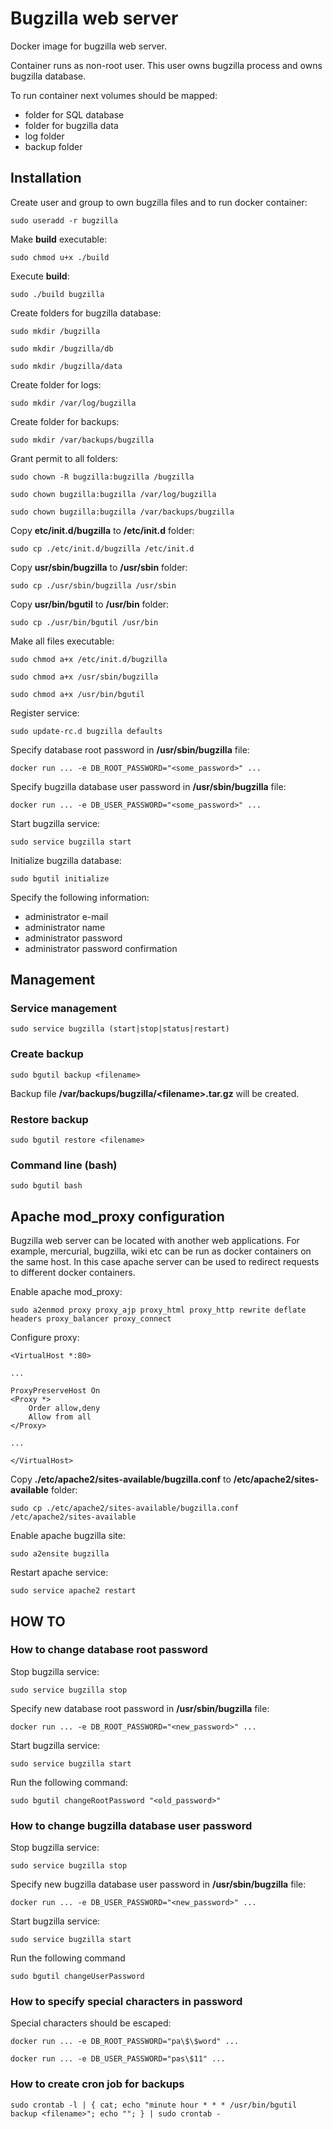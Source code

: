 Bugzilla web server
===================
Docker image for bugzilla web server.

Container runs as non-root user.
This user owns bugzilla process and owns bugzilla database.

To run container next volumes should be mapped:
* folder for SQL database
* folder for bugzilla data
* log folder
* backup folder

Installation
------------
Create user and group to own bugzilla files and to run docker container:
```
sudo useradd -r bugzilla
```

Make **build** executable:
```
sudo chmod u+x ./build
```

Execute **build**:
```
sudo ./build bugzilla
```

Create folders for bugzilla database:
```
sudo mkdir /bugzilla
```
```
sudo mkdir /bugzilla/db
```
```
sudo mkdir /bugzilla/data
```

Create folder for logs:
```
sudo mkdir /var/log/bugzilla
```

Create folder for backups:
```
sudo mkdir /var/backups/bugzilla
```

Grant permit to all folders:
```
sudo chown -R bugzilla:bugzilla /bugzilla
```
```
sudo chown bugzilla:bugzilla /var/log/bugzilla
```
```
sudo chown bugzilla:bugzilla /var/backups/bugzilla
```

Copy **etc/init.d/bugzilla** to **/etc/init.d** folder:
```
sudo cp ./etc/init.d/bugzilla /etc/init.d
```

Copy **usr/sbin/bugzilla** to **/usr/sbin** folder:
```
sudo cp ./usr/sbin/bugzilla /usr/sbin
```

Copy **usr/bin/bgutil** to **/usr/bin** folder:
```
sudo cp ./usr/bin/bgutil /usr/bin
```

Make all files executable:
```
sudo chmod a+x /etc/init.d/bugzilla
```
```
sudo chmod a+x /usr/sbin/bugzilla
```
```
sudo chmod a+x /usr/bin/bgutil
```

Register service:
```
sudo update-rc.d bugzilla defaults
```

Specify database root password in **/usr/sbin/bugzilla** file:
```
docker run ... -e DB_ROOT_PASSWORD="<some_password>" ...
```

Specify bugzilla database user password in **/usr/sbin/bugzilla** file:
```
docker run ... -e DB_USER_PASSWORD="<some_password>" ...  
```

Start bugzilla service:
```
sudo service bugzilla start
```

Initialize bugzilla database:
```
sudo bgutil initialize
```

Specify the following information:
* administrator e-mail
* administrator name
* administrator password
* administrator password confirmation

Management
----------
### Service management
```
sudo service bugzilla (start|stop|status|restart)
```

### Create backup
```
sudo bgutil backup <filename>
```

Backup file **/var/backups/bugzilla/&lt;filename&gt;.tar.gz** will be created.

### Restore backup
```
sudo bgutil restore <filename>
```

### Command line (bash)
```
sudo bgutil bash
```

Apache mod_proxy configuration
------------------------------
Bugzilla web server can be located with another web applications.
For example, mercurial, bugzilla, wiki etc can be run as docker containers on the same host.
In this case apache server can be used to redirect requests to different docker containers.

Enable apache mod_proxy:
```
sudo a2enmod proxy proxy_ajp proxy_html proxy_http rewrite deflate headers proxy_balancer proxy_connect
```

Configure proxy:
```
<VirtualHost *:80>

...

ProxyPreserveHost On
<Proxy *>
    Order allow,deny
    Allow from all
</Proxy>

...

</VirtualHost>
```

Copy **./etc/apache2/sites-available/bugzilla.conf** to **/etc/apache2/sites-available** folder:
```
sudo cp ./etc/apache2/sites-available/bugzilla.conf /etc/apache2/sites-available
```

Enable apache bugzilla site:
```
sudo a2ensite bugzilla
```

Restart apache service:
```
sudo service apache2 restart
```

HOW TO
------
### How to change database root password
Stop bugzilla service:
```
sudo service bugzilla stop
```

Specify new database root password in **/usr/sbin/bugzilla** file:
```
docker run ... -e DB_ROOT_PASSWORD="<new_password>" ...
```

Start bugzilla service:
```
sudo service bugzilla start
```

Run the following command:
```
sudo bgutil changeRootPassword "<old_password>"
```

### How to change bugzilla database user password
Stop bugzilla service:
```
sudo service bugzilla stop
```

Specify new bugzilla database user password in **/usr/sbin/bugzilla** file:
```
docker run ... -e DB_USER_PASSWORD="<new_password>" ...  
```

Start bugzilla service:
```
sudo service bugzilla start
```

Run the following command
```
sudo bgutil changeUserPassword
```

### How to specify special characters in password
Special characters should be escaped:
```
docker run ... -e DB_ROOT_PASSWORD="pa\$\$word" ...
```
```
docker run ... -e DB_USER_PASSWORD="pas\$11" ...  
```

### How to create cron job for backups
```
sudo crontab -l | { cat; echo "minute hour * * * /usr/bin/bgutil backup <filename>"; echo ""; } | sudo crontab -
```
